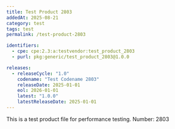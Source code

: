 ```yaml
---
title: Test Product 2803
addedAt: 2025-08-21
category: test
tags: test
permalink: /test-product-2803

identifiers:
  - cpe: cpe:2.3:a:testvendor:test_product_2803
  - purl: pkg:generic/test_product_2803@1.0.0

releases:
  - releaseCycle: "1.0"
    codename: "Test Codename 2803"
    releaseDate: 2025-01-01
    eol: 2026-01-01
    latest: "1.0.0"
    latestReleaseDate: 2025-01-01
---
```


This is a test product file for performance testing. Number: 2803
